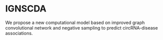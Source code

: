 # IGNSCDA
We propose a new computational model based on improved graph convolutional network and negative sampling to predict circRNA-disease associations.
